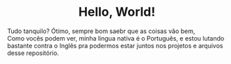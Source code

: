 <h1 align="center">Hello, World!</h1>
<p> Tudo tanquilo? Ótimo, sempre bom saebr que as coisas vão bem, <br />
Como vocês podem ver, minha lingua nativa é o Português, e estou lutando bastante contra o Inglês pra podermos estar juntos nos projetos e arquivos desse repositório.
</p>
